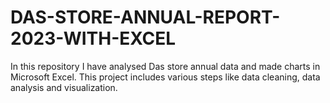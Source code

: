 # DAS-STORE-ANNUAL-REPORT-2023-WITH-EXCEL
In this repository I have analysed Das store annual data and made charts in Microsoft Excel. This project includes various steps like data cleaning, data analysis and visualization.  
